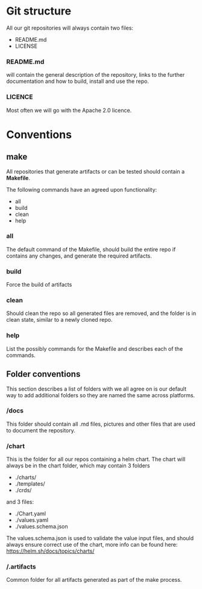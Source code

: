 
# Git structure

All our git repositories will always contain two files:

- README.md
- LICENSE

### README.md

will contain the general description of the repository, 
links to the further documentation and how to build, 
install and use the repo.

### LICENCE

Most often we will go with the Apache 2.0 licence.

# Conventions

## make

All repositories that generate artifacts or can be tested
should contain a **Makefile**.

The following commands have an agreed upon functionality:

- all
- build
- clean
- help

### all
The default command of the Makefile, should build the
entire repo if contains any changes, and generate the required artifacts.

### build
Force the build of artifacts 


### clean
Should clean the repo so all generated files are removed,
and the folder is in clean state, similar to a newly cloned
repo.

### help 
List the possibly commands for the Makefile and describes
each of the commands.





## Folder conventions

This section describes a list of folders with we all 
agree on is our default way to add additional folders
so they are named the same across platforms.

### /docs

This folder should contain all .md files, pictures
and other files that are used to document the repository.

### /chart

This is the folder for all our repos containing a helm chart.
The chart will always be in the chart folder, which may
contain 3 folders

- ./charts/
- ./templates/
- ./crds/

and 3 files:

- ./Chart.yaml
- ./values.yaml
- ./values.schema.json

The values.schema.json is used to validate the value input 
files, and should always ensure correct use of the chart, 
more info can be found here: https://helm.sh/docs/topics/charts/

### /.artifacts

Common folder for all artifacts generated as part of the make process.





